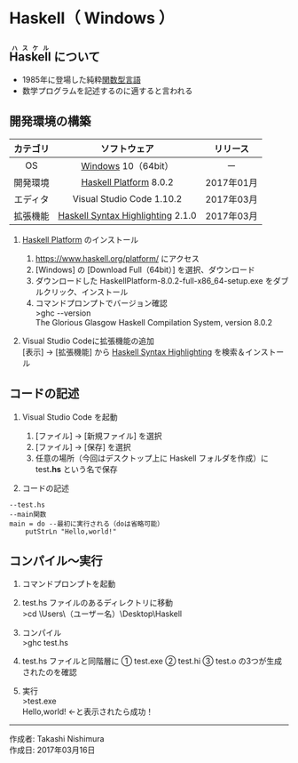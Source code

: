 # Haskell（ Windows ）

## <ruby>Haskell<rt>ハスケル</rt></ruby> について

* 1985年に登場した純粋[関数型言語](http://bit.ly/1KTmmNW)
* 数学プログラムを記述するのに適すると言われる

## 開発環境の構築

|カテゴリ|ソフトウェア|リリース|
|:--:|:--:|:--:|
|OS|[Windows](https://ja.wikipedia.org/wiki/Microsoft_Windows) 10（64bit）|ー|
|開発環境|[Haskell Platform](https://www.haskell.org/platform/) 8.0.2|2017年01月|
|エディタ|Visual Studio Code 1.10.2|2017年03月|
|拡張機能|[Haskell Syntax Highlighting](http://bit.ly/2l6sqMc) 2.1.0|2017年03月|

1. [Haskell Platform](https://www.haskell.org/platform/) のインストール
    1. https://www.haskell.org/platform/ にアクセス
    1. [Windows] の [Download Full（64bit）] を選択、ダウンロード
    1. ダウンロードした HaskellPlatform-8.0.2-full-x86_64-setup.exe をダブルクリック、インストール
    1. コマンドプロンプトでバージョン確認  
        \>ghc --version  
        The Glorious Glasgow Haskell Compilation System, version 8.0.2

1. Visual Studio Codeに拡張機能の追加  
    [表示] → [拡張機能] から [Haskell Syntax Highlighting](http://bit.ly/2l6sqMc) を検索＆インストール

## コードの記述

1. Visual Studio Code を起動
    1. [ファイル] → [新規ファイル] を選択
    1. [ファイル] → [保存] を選択
    1. 任意の場所（今回はデスクトップ上に Haskell フォルダを作成）に test<b>.hs</b> という名で保存

1. コードの記述
```
--test.hs
--main関数
main = do --最初に実行される（doは省略可能）
    putStrLn "Hello,world!"
```

## コンパイル〜実行

1. コマンドプロンプトを起動

1. test.hs ファイルのあるディレクトリに移動  
\>cd \Users\（ユーザー名）\Desktop\Haskell

1. コンパイル  
\>ghc test.hs

1. test.hs ファイルと同階層に ① test.exe ② test.hi ③ test.o の3つが生成されたのを確認

1. 実行  
\>test.exe  
Hello,world! ←と表示されたら成功！

***
作成者: Takashi Nishimura  
作成日: 2017年03月16日